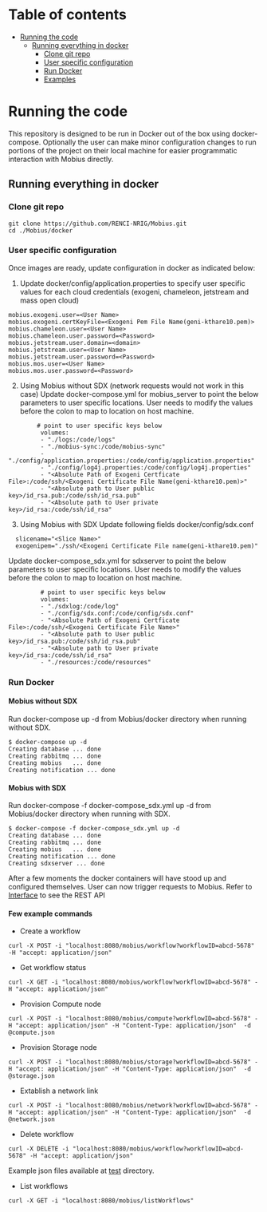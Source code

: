 # Table of contents

 - [Running the code](#run1)
   - [Running everything in docker](#run2)
     - [Clone git repo](#clone)
     - [User specific configuration](#config)
     - [Run Docker](#docker)
     - [Examples](#examples)
 
# <a name="run1"></a>Running the code
This repository is designed to be run in Docker out of the box using docker-compose. Optionally the user can make minor configuration changes to run portions of the project on their local machine for easier programmatic interaction with Mobius directly.

## <a name="run2"></a>Running everything in docker
### <a name="clone"></a>Clone git repo
```
git clone https://github.com/RENCI-NRIG/Mobius.git
cd ./Mobius/docker
```
### <a name="config"></a>User specific configuration
Once images are ready, update configuration in docker as indicated below:
1. Update docker/config/application.properties to specify user specific values for each cloud credentials (exogeni, chameleon, jetstream and mass open cloud) 
```
mobius.exogeni.user=<User Name>
mobius.exogeni.certKeyFile=<Exogeni Pem File Name(geni-kthare10.pem)>
mobius.chameleon.user=<User Name>
mobius.chameleon.user.password=<Password>
mobius.jetstream.user.domain=<domain>
mobius.jetstream.user=<User Name>
mobius.jetstream.user.password=<Password>
mobius.mos.user=<User Name>
mobius.mos.user.password=<Password>
```
2. Using Mobius without SDX (network requests would not work in this case)
Update docker-compose.yml for mobius_server to point the below parameters to user specific locations. 
User needs to modify the values before the colon to map to location on host machine.
```
        # point to user specific keys below
         volumes:
         - "./logs:/code/logs"
         - "./mobius-sync:/code/mobius-sync"
         - "./config/application.properties:/code/config/application.properties"
         - "./config/log4j.properties:/code/config/log4j.properties"
         - "<Absolute Path of Exogeni Certficate File>:/code/ssh/<Exogeni Certificate File Name(geni-kthare10.pem)>"
         - "<Absolute path to User public key>/id_rsa.pub:/code/ssh/id_rsa.pub"
         - "<Absolute path to User private key>/id_rsa:/code/ssh/id_rsa"
```

3. Using Mobius with SDX 
Update following fields docker/config/sdx.conf
```
  slicename="<Slice Name>"
  exogenipem="./ssh/<Exogeni Certificate File name(geni-kthare10.pem)"
```

Update docker-compose_sdx.yml for sdxserver to point the below parameters to user specific locations. User needs to modify the values before the colon to map to location on host machine.
```
         # point to user specific keys below
         volumes:
         - "./sdxlog:/code/log"
         - "./config/sdx.conf:/code/config/sdx.conf"
         - "<Absolute Path of Exogeni Certficate File>:/code/ssh/<Exogeni Certificate File Name>"
         - "<Absolute path to User public key>/id_rsa.pub:/code/ssh/id_rsa.pub"
         - "<Absolute path to User private key>/id_rsa:/code/ssh/id_rsa"
         - "./resources:/code/resources"
```

### <a name="run3"></a>Run Docker
#### Mobius without SDX
Run docker-compose up -d from Mobius/docker directory when running without SDX.

```
$ docker-compose up -d
Creating database ... done
Creating rabbitmq ... done
Creating mobius   ... done
Creating notification ... done
```
#### Mobius with SDX
Run docker-compose -f docker-compose_sdx.yml up -d from Mobius/docker directory when running with SDX.
```
$ docker-compose -f docker-compose_sdx.yml up -d
Creating database ... done
Creating rabbitmq ... done
Creating mobius   ... done
Creating notification ... done
Creating sdxserver ... done
```
After a few moments the docker containers will have stood up and configured themselves. User can now trigger requests to Mobius. Refer to [Interface](../mobius/Interface.md) to see the REST API

#### <a name="example"></a>Few example commands
- Create a workflow
```
curl -X POST -i "localhost:8080/mobius/workflow?workflowID=abcd-5678" -H "accept: application/json"
```
- Get workflow status
```
curl -X GET -i "localhost:8080/mobius/workflow?workflowID=abcd-5678" -H "accept: application/json"
```
- Provision Compute node
```
curl -X POST -i "localhost:8080/mobius/compute?workflowID=abcd-5678" -H "accept: application/json" -H "Content-Type: application/json"  -d @compute.json
```
- Provision Storage node
```
curl -X POST -i "localhost:8080/mobius/storage?workflowID=abcd-5678" -H "accept: application/json" -H "Content-Type: application/json"  -d @storage.json
```
- Extablish a network link
```
curl -X POST -i "localhost:8080/mobius/network?workflowID=abcd-5678" -H "accept: application/json" -H "Content-Type: application/json"  -d @network.json
```
- Delete workflow
```
curl -X DELETE -i "localhost:8080/mobius/workflow?workflowID=abcd-5678" -H "accept: application/json"
```

Example json files available at [test](https://github.com/RENCI-NRIG/Mobius/tree/master/mobius/test) directory.
- List workflows
```
curl -X GET -i "localhost:8080/mobius/listWorkflows"
```
